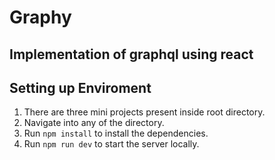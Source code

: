 # Graphy

## Implementation of graphql using react

## Setting up Enviroment

1. There are three mini projects present inside root directory.
2. Navigate into any of the directory.
3. Run `npm install` to install the dependencies.
4. Run `npm run dev` to start the server locally.
